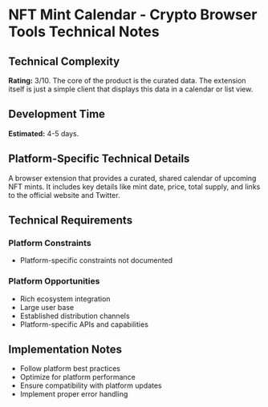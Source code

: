 # NFT Mint Calendar - Crypto Browser Tools Technical Notes

## Technical Complexity
**Rating:** 3/10. The core of the product is the curated data. The extension itself is just a simple client that displays this data in a calendar or list view.

## Development Time
**Estimated:** 4-5 days.

## Platform-Specific Technical Details
A browser extension that provides a curated, shared calendar of upcoming NFT mints. It includes key details like mint date, price, total supply, and links to the official website and Twitter.

## Technical Requirements

### Platform Constraints
- Platform-specific constraints not documented

### Platform Opportunities
- Rich ecosystem integration
- Large user base
- Established distribution channels
- Platform-specific APIs and capabilities

## Implementation Notes
- Follow platform best practices
- Optimize for platform performance
- Ensure compatibility with platform updates
- Implement proper error handling
